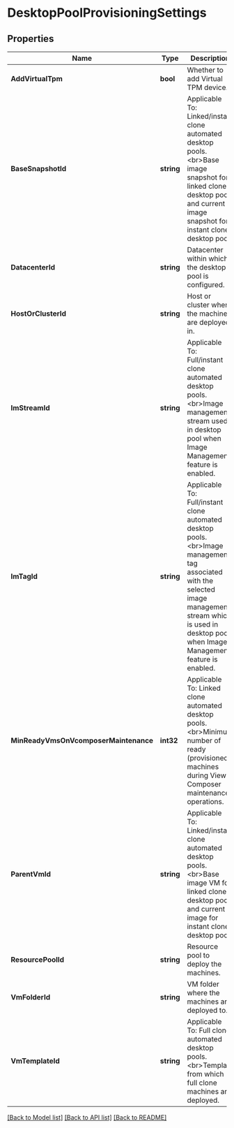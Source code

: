 # DesktopPoolProvisioningSettings

## Properties

Name | Type | Description | Notes
------------ | ------------- | ------------- | -------------
**AddVirtualTpm** | **bool** | Whether to add Virtual TPM device. | [optional] 
**BaseSnapshotId** | **string** | Applicable To: Linked/instant clone automated desktop pools.&lt;br&gt;Base image snapshot for linked clone desktop pool and current image snapshot for instant clone desktop pool. | [optional] 
**DatacenterId** | **string** | Datacenter within which the desktop pool is configured. | [optional] 
**HostOrClusterId** | **string** | Host or cluster where the machines are deployed in. | [optional] 
**ImStreamId** | **string** | Applicable To: Full/instant clone automated desktop pools.&lt;br&gt;Image management stream used in desktop pool when Image Management feature is enabled. | [optional] 
**ImTagId** | **string** | Applicable To: Full/instant clone automated desktop pools.&lt;br&gt;Image management tag associated with the selected image management stream which is used in desktop pool when Image Management feature is enabled. | [optional] 
**MinReadyVmsOnVcomposerMaintenance** | **int32** | Applicable To: Linked clone automated desktop pools.&lt;br&gt;Minimum number of ready (provisioned) machines during View Composer maintenance operations. | [optional] 
**ParentVmId** | **string** | Applicable To: Linked/instant clone automated desktop pools.&lt;br&gt;Base image VM for linked clone desktop pool and current image for instant clone desktop pool. | [optional] 
**ResourcePoolId** | **string** | Resource pool to deploy the machines. | [optional] 
**VmFolderId** | **string** | VM folder where the machines are deployed to. | [optional] 
**VmTemplateId** | **string** | Applicable To: Full clone automated desktop pools.&lt;br&gt;Template from which full clone machines are deployed. | [optional] 

[[Back to Model list]](../README.md#documentation-for-models) [[Back to API list]](../README.md#documentation-for-api-endpoints) [[Back to README]](../README.md)



